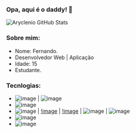 ### Opa, aqui é o daddy! 👋

<!--
**blackin22/blackin22** is a ✨ _special_ ✨ repository because its `README.md` (this file) appears on your GitHub profile.
-->

![Aryclenio GitHub Stats](https://github-readme-stats.vercel.app/api?username=blackin22&show_icons=true)

### Sobre mim:
- Nome: Fernando.
- Desenvolvedor Web | Aplicação
- Idade: 15
- Estudante.

### Tecnlogias:
-  ![image](https://img.shields.io/badge/Node.js-43853D?style=for-the-badge&logo=node.js&logoColor=white) | ![image](https://img.shields.io/badge/Express.js-404D59?style=for-the-badge&logo=express&logoColor=white)
-  ![image](https://img.shields.io/badge/MySQL-00000F?style=for-the-badge&logo=mysql&logoColor=white)
-  ![image](https://img.shields.io/badge/HTML5-E34F26?style=for-the-badge&logo=html5&logoColor=white) | [!image](https://img.shields.io/badge/CSS3-1572B6?style=for-the-badge&logo=css3&logoColor=white) | [!image](https://img.shields.io/badge/JavaScript-F7DF1E?style=for-the-badge&logo=javascript&logoColor=black) | ![image](https://img.shields.io/badge/Bootstrap-563D7C?style=for-the-badge&logo=bootstrap&logoColor=white) | ![image](https://img.shields.io/badge/jQuery-0769AD?style=for-the-badge&logo=jquery&logoColor=white)
-  ![image](https://img.shields.io/badge/PHP-777BB4?style=for-the-badge&logo=php&logoColor=white)
-  ![image](https://img.shields.io/badge/Visual_Studio_Code-0078D4?style=for-the-badge&logo=visual%20studio%20code&logoColor=white)
